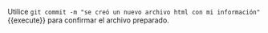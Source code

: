 Utilice `git commit -m "se creó un nuevo archivo html con mi información"`{{execute}} para confirmar el archivo preparado.